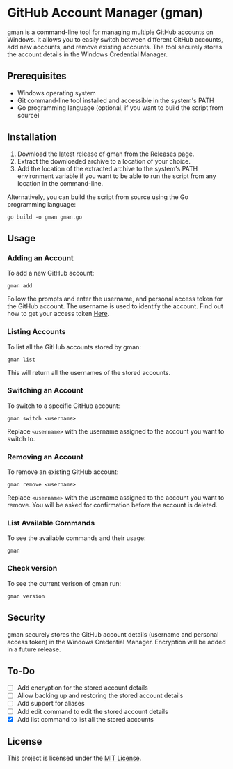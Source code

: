 
# GitHub Account Manager (gman)

gman is a command-line tool for managing multiple GitHub accounts on Windows. It allows you to easily switch between different GitHub accounts, add new accounts, and remove existing accounts. The tool securely stores the account details in the Windows Credential Manager.

## Prerequisites

- Windows operating system
- Git command-line tool installed and accessible in the system's PATH
- Go programming language (optional, if you want to build the script from source)

## Installation

1. Download the latest release of gman from the [Releases](https://github.com/Siutan/gman/releases) page.
2. Extract the downloaded archive to a location of your choice.
3. Add the location of the extracted archive to the system's PATH environment variable if you want to be able to run the script from any location in the command-line.

Alternatively, you can build the script from source using the Go programming language:

```
go build -o gman gman.go
```

## Usage

### Adding an Account

To add a new GitHub account:

```
gman add
```

Follow the prompts and enter the username, and personal access token for the GitHub account. The username is used to identify the account. Find out how to get your access token [Here](https://docs.github.com/en/authentication/keeping-your-account-and-data-secure/managing-your-personal-access-tokens).

### Listing Accounts

To list all the GitHub accounts stored by gman:

```
gman list
```
This will return all the usernames of the stored accounts.

### Switching an Account

To switch to a specific GitHub account:

```
gman switch <username>
```

Replace `<username>` with the username assigned to the account you want to switch to.

### Removing an Account

To remove an existing GitHub account:

```
gman remove <username>
```

Replace `<username>` with the username assigned to the account you want to remove. You will be asked for confirmation before the account is deleted.

### List Available Commands

To see the available commands and their usage:

```
gman

```

### Check version

To see the current verison of gman run:
```
gman version

```

## Security

gman securely stores the GitHub account details (username and personal access token) in the Windows Credential Manager.
Encryption will be added in a future release.

## To-Do

- [ ] Add encryption for the stored account details
- [ ] Allow backing up and restoring the stored account details
- [ ] Add support for aliases
- [ ] Add edit command to edit the stored account details
- [x] Add list command to list all the stored accounts

## License

This project is licensed under the [MIT License](LICENSE).
